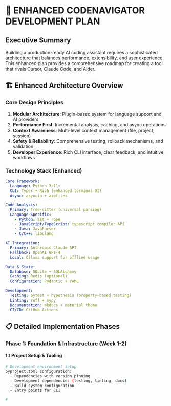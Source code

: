 # 🚀 ENHANCED CODENAVIGATOR DEVELOPMENT PLAN

## Executive Summary

Building a production-ready AI coding assistant requires a sophisticated architecture that balances performance, extensibility, and user experience. This enhanced plan provides a comprehensive roadmap for creating a tool that rivals Cursor, Claude Code, and Aider.

## 🏗️ Enhanced Architecture Overview

### Core Design Principles
1. **Modular Architecture**: Plugin-based system for language support and AI providers
2. **Performance First**: Incremental analysis, caching, and async operations
3. **Context Awareness**: Multi-level context management (file, project, session)
4. **Safety & Reliability**: Comprehensive testing, rollback mechanisms, and validation
5. **Developer Experience**: Rich CLI interface, clear feedback, and intuitive workflows

### Technology Stack (Enhanced)

```yaml
Core Framework:
  Language: Python 3.11+
  CLI: Typer + Rich (enhanced terminal UI)
  Async: asyncio + aiofiles
  
Code Analysis:
  Primary: Tree-sitter (universal parsing)
  Language-Specific: 
    - Python: ast + rope
    - JavaScript/TypeScript: typescript compiler API
    - Java: JavaParser
    - C/C++: libclang
  
AI Integration:
  Primary: Anthropic Claude API
  Fallback: OpenAI GPT-4
  Local: Ollama support for offline usage
  
Data & State:
  Database: SQLite + SQLAlchemy
  Caching: Redis (optional)
  Configuration: Pydantic + YAML
  
Development:
  Testing: pytest + hypothesis (property-based testing)
  Linting: ruff + mypy
  Documentation: mkdocs + material theme
  CI/CD: GitHub Actions
```

## 📋 Detailed Implementation Phases

### Phase 1: Foundation & Infrastructure (Week 1-2)

#### 1.1 Project Setup & Tooling
```bash
# Development environment setup
pyproject.toml configuration:
  - Dependencies with version pinning
  - Development dependencies (testing, linting, docs)
  - Build system configuration
  - Entry points for CLI

#
